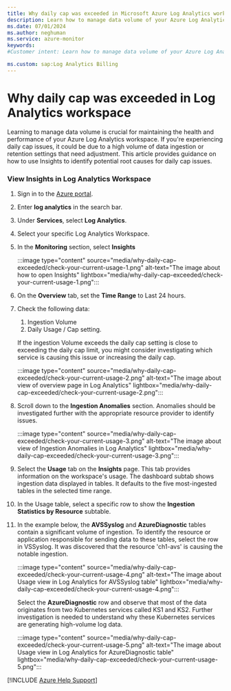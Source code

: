 ```yaml
---
title: Why daily cap was exceeded in Microsoft Azure Log Analytics workspace
description: Learn how to manage data volume of your Azure Log Analytics workspace
ms.date: 07/01/2024
ms.author: neghuman
ms.service: azure-monitor
keywords:
#Customer intent: Learn how to manage data volume of your Azure Log Analytics workspace.

ms.custom: sap:Log Analytics Billing
---
```

# Why daily cap was exceeded in Log Analytics workspace

Learning to manage data volume is crucial for maintaining the health and performance of your Azure Log Analytics workspace. If you're experiencing daily cap issues, it could be due to a high volume of data ingestion or retention settings that need adjustment. This article provides guidance on how to use Insights to identify potential root causes for daily cap issues.

### View Insights in Log Analytics Workspace

1. Sign in to the [Azure portal](https://portal.azure.com).
1. Enter **log analytics** in the search bar.
1. Under **Services**, select **Log Analytics**.
1. Select your specific Log Analytics Workspace.
1. In the **Monitoring** section, select **Insights**  

    :::image type="content" source="media/why-daily-cap-exceeded/check-your-current-usage-1.png" alt-text="The image about how to open Insights" lightbox="media/why-daily-cap-exceeded/check-your-current-usage-1.png":::

1. On the **Overview** tab, set the **Time Range** to Last 24 hours.
1. Check the following data:

    1. Ingestion Volume
    1. Daily Usage / Cap setting.
    
    If the ingestion Volume exceeds the daily cap setting is close to exceeding the daily cap limit, you might consider investigating which service is causing this issue or increasing the daily cap.

    :::image type="content" source="media/why-daily-cap-exceeded/check-your-current-usage-2.png" alt-text="The image about view of overview page in Log Analytics" lightbox="media/why-daily-cap-exceeded/check-your-current-usage-2.png":::

1. Scroll down to the **Ingestion Anomalies** section. Anomalies should be investigated further with the appropriate resource provider to identify issues.

    :::image type="content" source="media/why-daily-cap-exceeded/check-your-current-usage-3.png" alt-text="The image about view of Ingestion Anomalies in Log Analytics" lightbox="media/why-daily-cap-exceeded/check-your-current-usage-3.png":::

1. Select the **Usage** tab on the **Insights** page. This tab provides information on the workspace's usage. The dashboard subtab shows ingestion data displayed in tables. It defaults to the five most-ingested tables in the selected time range.
1. In the Usage table, select a specific row to show the **Ingestion Statistics by Resource** subtable.
1. In the example below, the **AVSSyslog** and **AzureDiagnostic** tables contain a significant volume of ingestion. To identify the resource or application responsible for sending data to these tables, select the row in VSSyslog. It was discovered that the resource 'ch1-avs' is causing the notable ingestion.
    
    :::image type="content" source="media/why-daily-cap-exceeded/check-your-current-usage-4.png" alt-text="The image about Usage view in Log Analytics for AVSSyslog table" lightbox="media/why-daily-cap-exceeded/check-your-current-usage-4.png":::
 
    Select the **AzureDiagnostic** row and observe that most of the data originates from two Kubernetes services called KS1 and KS2. Further investigation is needed to understand why these Kubernetes services are generating high-volume log data.
    
    :::image type="content" source="media/why-daily-cap-exceeded/check-your-current-usage-5.png" alt-text="The image about Usage view in Log Analytics for AzureDiagnostic table" lightbox="media/why-daily-cap-exceeded/check-your-current-usage-5.png":::

[!INCLUDE [Azure Help Support](../../../../includes/azure-help-support.md)]
